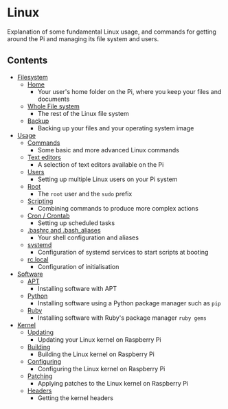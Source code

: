 # Linux

Explanation of some fundamental Linux usage, and commands for getting around the Pi and managing its file system and users.

## Contents

- [Filesystem](filesystem/README.md)
    - [Home](filesystem/home.md)
        - Your user's home folder on the Pi, where you keep your files and documents
    - [Whole File system](filesystem/whole-filesystem.md)
        - The rest of the Linux file system
    - [Backup](filesystem/backup.md)
        - Backing up your files and your operating system image
- [Usage](usage/README.md)
    - [Commands](usage/commands.md)
        - Some basic and more advanced Linux commands
    - [Text editors](usage/text-editors.md)
        - A selection of text editors available on the Pi
    - [Users](usage/users.md)
        - Setting up multiple Linux users on your Pi system
    - [Root](usage/root.md)
        - The `root` user and the `sudo` prefix
    - [Scripting](usage/scripting.md)
        - Combining commands to produce more complex actions
    - [Cron / Crontab](usage/cron.md)
        - Setting up scheduled tasks
    - [.bashrc and .bash_aliases](usage/bashrc.md)
        - Your shell configuration and aliases
    - [systemd](usage/systemd.md)
        - Configuration of systemd services to start scripts at booting
    - [rc.local](usage/rc-local.md)
        - Configuration of initialisation
- [Software](software/README.md)
    - [APT](software/apt.md)
        - Installing software with APT
    - [Python](software/python.md)
        - Installing software using a Python package manager such as `pip`
    - [Ruby](software/ruby.md)
        - Installing software with Ruby's package manager `ruby gems`
- [Kernel](kernel/README.md)
    - [Updating](kernel/updating.md)
        - Updating your Linux kernel on Raspberry Pi
    - [Building](kernel/building.md)
        - Building the Linux kernel on Raspberry Pi
    - [Configuring](kernel/configuring.md)
        - Configuring the Linux kernel on Raspberry Pi
    - [Patching](kernel/patching.md)
        - Applying patches to the Linux kernel on Raspberry Pi
    - [Headers](kernel/headers.md)
        - Getting the kernel headers

